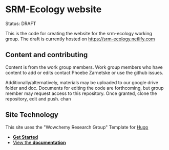 # SRM-Ecology website

Status: DRAFT

This is the code for creating the website for the srm-ecology working group.   The draft is currently hosted on https://srm-ecology.netlify.com

## Content and contributing

Content is from the work group members.  Work group members who have content to add or edits contact Phoebe Zarnetske or use the github issues. 

Additionally/alternatively, materials may be uploaded to our google drive folder and doc.   Documents for editing the code are forthcoming, but group member may request access to this repository.  Once granted, clone the repository, edit and push.  chan

## Site Technology 

This site uses the "Wowchemy Research Group" Template for [Hugo](https://github.com/gohugoio/hugo)

- [**Get Started**](https://wowchemy.com/templates/)
- [View the **documentation**](https://wowchemy.com/docs/)


